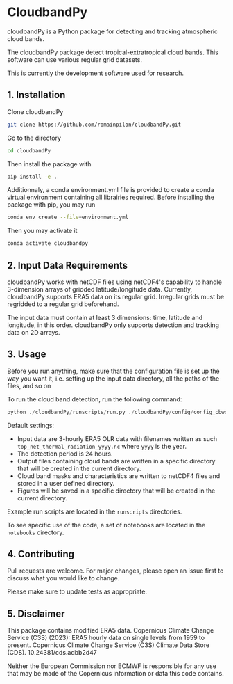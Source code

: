 # CloudbandPy

cloudbandPy is a Python package for detecting and tracking atmospheric cloud bands.

The cloudbandPy package detect tropical-extratropical cloud bands. This software can use various regular grid datasets.

This is currently the development software used for research.

## 1. Installation
Clone cloudbandPy

```bash
git clone https://github.com/romainpilon/cloudbandPy.git
```

Go to the directory
```bash
cd cloudbandPy
```

Then install the package with
```bash
pip install -e .
```

Additionnaly, a conda environment.yml file is provided to create a conda virtual environment containing all librairies required. Before installing the package with pip, you may run

```bash
conda env create --file=environment.yml
```

Then you may activate it
```bash
conda activate cloudbandpy
```

## 2. Input Data Requirements
cloudbandPy works with netCDF files using netCDF4's capability to handle 3-dimension arrays of gridded latitude/longitude data. Currently, cloudbandPy  supports ERA5 data on its regular grid. Irregular grids must be regridded to a regular grid beforehand.

The input data must contain at least 3 dimensions: time, latitude and longitude, in this order.
cloudbandPy only supports detection and tracking data on 2D arrays.


## 3. Usage
Before you run anything, make sure that the configuration file is set up the way you want it, i.e. setting up the input data directory, all the paths of the files, and so on

To run the cloud band detection, run the following command:

```python
python ./cloudbandPy/runscripts/run.py ./cloudbandPy/config/config_cbworkflow_southPacific.yml
```

Default settings:
- Input data are 3-hourly ERA5 OLR data with filenames written as such `top_net_thermal_radiation_yyyy.nc` where `yyyy` is the year.
- The detection period is 24 hours.
- Output files containing cloud bands are written in a specific directory that will be created in the current directory.
- Cloud band masks and characteristics are written to netCDF4 files and stored in a user defined directory.
- Figures will be saved in a specific directory that will be created in the current directory.

Example run scripts are located in the `runscripts` directories.

To see specific use of the code, a set of notebooks are located in the `notebooks` directory.

## 4. Contributing

Pull requests are welcome. For major changes, please open an issue first
to discuss what you would like to change.

Please make sure to update tests as appropriate.


## 5. Disclaimer
This package contains modified ERA5 data.
Copernicus Climate Change Service (C3S) (2023): ERA5 hourly data on single levels from 1959 to present. Copernicus Climate Change Service (C3S) Climate Data Store (CDS). 10.24381/cds.adbb2d47

Neither the European Commission nor ECMWF is responsible for any use that may be made of the Copernicus information or data this code contains.